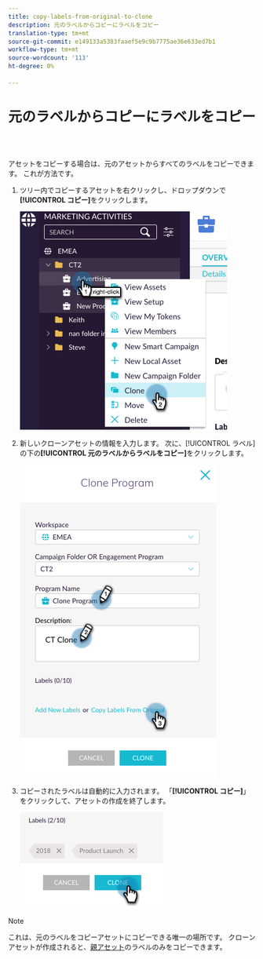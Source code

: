 ```yaml
---
title: copy-labels-from-original-to-clone
description: 元のラベルからコピーにラベルをコピー
translation-type: tm+mt
source-git-commit: e149133a5383faaef5e9c9b7775ae36e633ed7b1
workflow-type: tm+mt
source-wordcount: '113'
ht-degree: 0%

---
```



# 元のラベルからコピーにラベルをコピー

<br> 

アセットをコピーする場合は、元のアセットからすべてのラベルをコピーできます。 これが方法です。

1. ツリー内でコピーするアセットを右クリックし、ドロップダウンで&#x200B;**[!UICONTROL コピー]**&#x200B;をクリックします。

   ![イメージ1](/help/sky/assets/labels/copy-labels-from-original-to-clone/copy-labels-from-original-to-clone-1.jpg)

1. 新しいクローンアセットの情報を入力します。 次に、[!UICONTROL ラベル]の下の&#x200B;**[!UICONTROL 元のラベルからラベルをコピー]**&#x200B;をクリックします。

   ![イメージ2](/help/sky/assets/labels/copy-labels-from-original-to-clone/copy-labels-from-original-to-clone-2.jpg)

1. コピーされたラベルは自動的に入力されます。 「**[!UICONTROL コピー]**」をクリックして、アセットの作成を終了します。

   ![イメージ3](/help/sky/assets/labels/copy-labels-from-original-to-clone/copy-labels-from-original-to-clone-3.jpg)

>[!NOTE]
>
>これは、元のラベルをコピーアセットにコピーできる唯一の場所です。 クローンアセットが作成されると、[親アセット](/help/sky/copy-labels-from-parent-to-child.md)のラベルのみをコピーできます。
